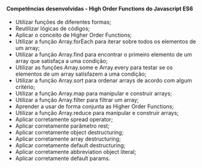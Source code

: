 #### **Competências desenvolvidas - High Order Functions do Javascript ES6**

- Utilizar funções de diferentes formas;
- Reutilizar lógicas de códigos;
- Aplicar o conceito de Higher Order Functions;
- Utilizar a função Array.forEach para iterar sobre todos os elementos de um array;
- Utilizar a função Array.find para encontrar o primeiro elemento de um array que satisfaça a uma condição;
- Utilizar as funções Array.some e Array.every para testar se os elementos de um array satisfazem a uma condição;
- Utilizar a função Array.sort para ordenar arrays de acordo com algum critério;
- Utilizar a função Array.map para manipular e construir arrays;
- Utilizar a função Array.filter para filtrar um array;
- Aprender a usar de forma conjunta as Higher Order Functions;
- Utilizar a função Array.reduce para manipular e construir arrays;
- Aplicar corretamente spread operator;
- Aplicar corretamente parâmetro rest;
- Aplicar corretamente object destructuring;
- Aplicar corretamente array destructuring;
- Aplicar corretamente default destructuring;
- Aplicar corretamente abbreviation object literal;
- Aplicar corretamente default params.
